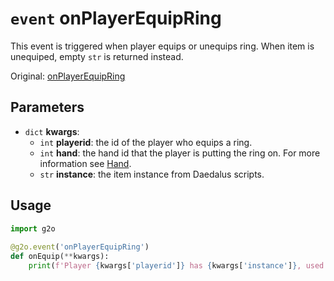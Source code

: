 # `event` onPlayerEquipRing
This event is triggered when player equips or unequips ring. When item is unequiped, empty `str` is returned instead.

Original: [onPlayerEquipRing](https://gothicmultiplayerteam.gitlab.io/docs/0.3.0/script-reference/server-events/player/onPlayerEquipRing/)

## Parameters
* `dict` **kwargs**:
    * `int` **playerid**: the id of the player who equips a ring.
    * `int` **hand**: the hand id that the player is putting the ring on. For more information see [Hand](../../constants/hand.md).
    * `str` **instance**: the item instance from Daedalus scripts.
    
## Usage
```python
import g2o
        
@g2o.event('onPlayerEquipRing')
def onEquip(**kwargs):
    print(f'Player {kwargs['playerid']} has {kwargs['instance']}, used hand with id {kwargs['hand']}')
```